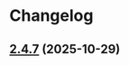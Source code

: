 # Changelog

## [2.4.7](https://github.com/ghaschel/commitzen-poc/compare/v2.4.5...v2.4.7) (2025-10-29)
